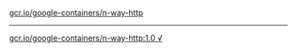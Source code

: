 [gcr.io/google-containers/n-way-http](https://hub.docker.com/r/anjia0532/n-way-http/tags/) 

----
[gcr.io/google-containers/n-way-http:1.0 √](https://hub.docker.com/r/anjia0532/google-containers.n-way-http/tags/)

